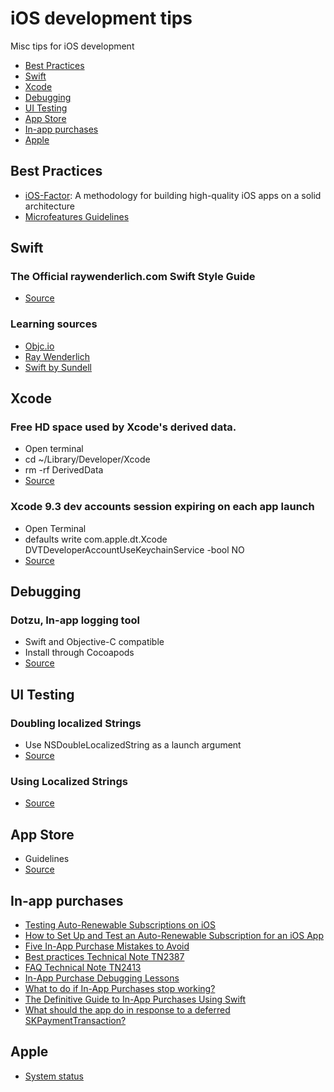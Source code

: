 # iOS development tips
Misc tips for iOS development
* [Best Practices](https://github.com/nigarcia88/ios_tips#best-practices)
* [Swift](https://github.com/nigarcia88/ios_tips#swift)
* [Xcode](https://github.com/nigarcia88/ios_tips#xcode)
* [Debugging](https://github.com/nigarcia88/ios_tips#debugging)
* [UI Testing](https://github.com/nigarcia88/ios_tips#ui-testing)
* [App Store](https://github.com/nigarcia88/ios_tips#app-store)
* [In-app purchases](https://github.com/nigarcia88/ios_tips#in-app-purchases)
* [Apple](https://github.com/nigarcia88/ios_tips#apple)

## Best Practices

* [iOS-Factor](https://ios-factor.com): A methodology for building high-quality iOS apps on a solid architecture
* [Microfeatures Guidelines](https://github.com/xcode-project-manager/microfeatures-guidelines)

## Swift

### The Official raywenderlich.com Swift Style Guide
* [Source](https://github.com/raywenderlich/swift-style-guide)

### Learning sources
* [Objc.io](https://www.objc.io/)
* [Ray Wenderlich](https://www.raywenderlich.com/)
* [Swift by Sundell](https://www.swiftbysundell.com/)

## Xcode

### Free HD space used by Xcode's derived data.
* Open terminal
* cd ~/Library/Developer/Xcode
* rm -rf DerivedData
* [Source](https://twitter.com/johnsundell/status/982274922528563200)

### Xcode 9.3 dev accounts session expiring on each app launch
* Open Terminal
* defaults write com.apple.dt.Xcode DVTDeveloperAccountUseKeychainService -bool NO
* [Source](https://stackoverflow.com/questions/49675844/xcode-9-3-session-expires-every-time-i-close-and-re-open-xcode)

## Debugging

### Dotzu, In-app logging tool
* Swift and Objective-C compatible
* Install through Cocoapods
* [Source](https://github.com/remirobert/Dotzu)

## UI Testing

### Doubling localized Strings
* Use NSDoubleLocalizedString as a launch argument
* [Source](https://twitter.com/JordanMorgan10/status/976611947767521285)


### Using Localized Strings
* [Source](https://www.pixeldock.com/blog/how-to-use-your-localizable-strings-in-your-xcode-uitests/)

## App Store
* Guidelines
* [Source](https://developer.apple.com/app-store/guidelines/)

## In-app purchases
* [Testing Auto-Renewable Subscriptions on iOS](http://davidbarnard.com/post/164337147440/testing-auto-renewable-subscriptions-on-ios)
* [How to Set Up and Test an Auto-Renewable Subscription for an iOS App](https://savvyapps.com/blog/how-setup-test-auto-renewable-subscription-ios-app)
* [Five In-App Purchase Mistakes to Avoid](https://cocoacasts.com/five-in-app-purchase-mistakes-to-avoid)
* [Best practices Technical Note TN2387](https://developer.apple.com/library/content/technotes/tn2387/_index.html#//apple_ref/doc/uid/DTS40014795-CH1-BEST_PRACTICES-TEST_YOUR_IMPLEMENTATION_OF_IN_APP_PURCHASE)
* [FAQ Technical Note TN2413](https://developer.apple.com/library/content/technotes/tn2413/_index.html)
* [In-App Purchase Debugging Lessons](http://www.mokacoding.com/blog/in-app-purchase-debugging-lessons/)
* [What to do if In-App Purchases stop working?](https://kemenaran.winosx.com/posts/ios-developer-what-to-do-if-in-app-purchases-stop-working/)
* [The Definitive Guide to In-App Purchases Using Swift](https://www.airpair.com/ios/posts/swift-storekit-in-app-purchases)
* [What should the app do in response to a deferred SKPaymentTransaction?](https://stackoverflow.com/questions/26187148/what-should-the-app-do-in-response-to-a-deferred-skpaymenttransaction/26371545#26371545)

## Apple
* [System status](https://www.apple.com/support/systemstatus/)
